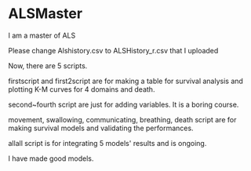 # ALSMaster
I am a master of ALS


Please change Alshistory.csv to ALSHistory_r.csv that I uploaded


Now, there are 5 scripts.

firstscript and first2script are for making a table for survival analysis and plotting K-M curves for 4 domains and death.

second~fourth script are just for adding variables. It is a boring course.

movement, swallowing, communicating, breathing, death script are for making survival models and validating the performances. 

allall script is for integrating 5 models' results and is ongoing.


I have made good models.
